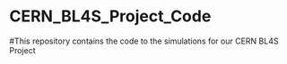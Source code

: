 # CERN_BL4S_Project_Code
#This repository contains the code to the simulations for our CERN BL4S Project
